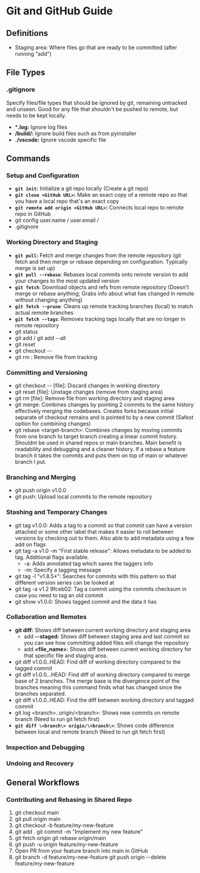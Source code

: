 # Git and GitHub Guide

## Definitions

- Staging area: Where files go that are ready to be committed (after running "add")

## File Types

### .gitignore #

Specify files/file types that should be ignored by git, remaining untracked and unseen. Good for any file that shouldn't be pushed to remote, but needs to be kept locally.

- ***.log:** Ignore log files
- **/build/:** Ignore build files such as from pyinstaller
- **./vscode:** Ignore vscode specific file

## Commands

### Setup and Configuration

- **`git init`:** Initialize a git repo locally (Create a git repo)
- **`git clone <GitHub URL>`:** Make an exact copy of a remote repo so that you have a local repo that's an exact copy
- **`git remote add origin <GitHub URL>`:** Connects local repo to remote repo in GitHub
- git config user.name / user.email <name> / <email>
- .gitignore

### Working Directory and Staging

- **`git pull`:** Fetch and merge changes from the remote repository (git fetch and then merge or rebase depending on configuration. Typically merge is set up)
- **`git pull --rebase`**: Rebases local commits onto remote version to add your changes to the most updated version
- **`git fetch`**: Download objects and refs from remote repository (Doesn't merge or rebase anything; Grabs info about what has changed in remote without changing anything)
- **`git fetch --prune`**: Cleans up remote tracking branches (local) to match actual remote branches
- **`git fetch --tags`**: Removes tracking tags locally that are no longer in remote repository
- git status
- git add <file> / git add --all
- git reset <file> 
- git checkout -- <file>
- git rm <file>: Remove file from tracking

### Committing and Versioning

- git checkout -- [file]: Discard changes in working directory
- git reset [file]: Unstage changes (remove from staging area)
- git rm [file]: Remove file from working directory and staging area
- git merge: Combines changes by pointing 2 commits to the same history effectively merging the codebases. Creates forks because initial separate of checkout remains and is pointed to by a new commit (Safest option for combining changes)
- git rebase \<target-branch\>: Combines changes by moving commits from one branch to target branch creating a linear commit history. Shouldnt be used in shared repos or main branches. Main benefit is readability and debugging and a cleaner history. If a rebase a feature branch it takes the commits and puts them on top of main or whatever branch I put.

### Branching and Merging

- git push origin v1.0.0
- git push: Upload local commits to the remote repository

### Stashing and Temporary Changes

- git tag v1.0.0: Adds a tag to a commit so that commit can have a version attached or some other label that makes it easier to roll between versions by checking out to them. Also able to add metadata using a few add on flags
- git tag -a v1.0 -m "First stable release": Allows metadata to be added to tag. Additional flags available.
  - -a: Adds annotated tag which saves the taggers info
  - -m: Specify a tagging message
- git tag -l "v1.8.5*": Searches for commits with this pattern so that different version series can be looked at
- git tag -a v1.2 9fceb02: Tag a commit using the commits checksum in case you need to tag an old commit
- git show v1.0.0: Shows tagged commit and the data it has

### Collaboration and Remotes

- **git diff:** Shows diff between current working directory and staging area
  - add **--staged:** Shows diff between staging area and last commit so you can see how committing added files will change the repository
  - add **<file_name>**: Shows diff between current working directory for that specific file and staging area.
- git diff v1.0.0..HEAD: Find diff of working directory compared to the tagged commit
- git diff v1.0.0...HEAD: Find diff of working directory compared to merge base of 2 branches. The merge base is the divergence point of the branches meaning this command finds what has changed since the branches separated.
- git diff v1.0.0..HEAD: Find the diff between working directory and tagged commit
- git log \<branch\>..origin/\<branch\>: Shows new commits on remote branch (Need to run git fetch first)
- **`git diff \<branch\> origin/\<branch\>`**: Shows code difference between local and remote branch (Need to run git fetch first)

### Inspection and Debugging

### Undoing and Recovery

## General Workflows

### Contributing and Rebasing in Shared Repo

1. git checkout main
2. git pull origin main
3. git checkout -b feature/my-new-feature
4. git add .
   git commit -m "Implement my new feature"
5. git fetch origin
  git rebase origin/main
6. git push -u origin feature/my-new-feature
7. Open PR from your feature branch into main in GitHub
8. git branch -d feature/my-new-feature
  git push origin --delete feature/my-new-feature
